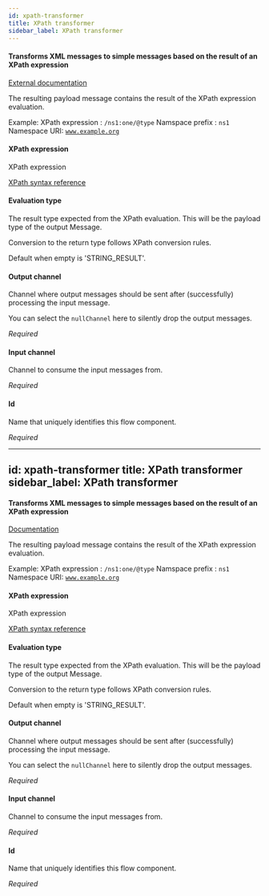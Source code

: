 ```yaml
---
id: xpath-transformer
title: XPath transformer
sidebar_label: XPath transformer
---
```

#### Transforms XML messages to simple messages based on the result of an XPath expression
<a href="https://docs.spring.io/spring-integration/docs/4.3.x/reference/html/xml.html#xpath-transformer" target="_blank">External documentation</a>

The resulting payload message contains the result of the XPath expression evaluation.

Example:
XPath expression : <code>/ns1:one/@type</code>
Namspace prefix : <code>ns1 </code>
Namespace URI:  <code>www.example.org</code>


#### XPath expression
XPath expression 

<a href="https://www.w3schools.com/xml/xpath_syntax.asp" onclick="window.open('https://www.w3schools.com/xml/xpath_syntax.asp');" target="_blank">XPath syntax reference</a>

#### Evaluation type
The result type expected from the XPath evaluation. This will be the payload type of the output Message.

Conversion to the return type follows XPath conversion rules. 

Default when empty is 'STRING_RESULT'.

#### Output channel
Channel where output messages should be sent after (successfully) processing the input message.

You can select the <code>nullChannel</code> here to silently drop the output messages.

<i>Required</i>

#### Input channel
Channel to consume the input messages from.

<i>Required</i>

#### Id
Name that uniquely identifies this flow component.

<i>Required</i>

---
id: xpath-transformer
title: XPath transformer
sidebar_label: XPath transformer
---
#### Transforms XML messages to simple messages based on the result of an XPath expression
<a href="http://docs.spring.io/spring-integration/docs/2.1.x/reference/html/xml.html#xpath-transformer" target="_blank">Documentation</a>

The resulting payload message contains the result of the XPath expression evaluation.

Example:
XPath expression : <code>/ns1:one/@type</code>
Namspace prefix : <code>ns1 </code>
Namespace URI:  <code>www.example.org</code>


#### XPath expression
XPath expression 

<a href="https://www.w3schools.com/xml/xpath_syntax.asp" onclick="window.open('https://www.w3schools.com/xml/xpath_syntax.asp');" target="_blank">XPath syntax reference</a>

#### Evaluation type
The result type expected from the XPath evaluation. This will be the payload type of the output Message.

Conversion to the return type follows XPath conversion rules. 

Default when empty is 'STRING_RESULT'.

#### Output channel
Channel where output messages should be sent after (successfully) processing the input message.

You can select the <code>nullChannel</code> here to silently drop the output messages.

<i>Required</i>

#### Input channel
Channel to consume the input messages from.

<i>Required</i>

#### Id
Name that uniquely identifies this flow component.

<i>Required</i>


